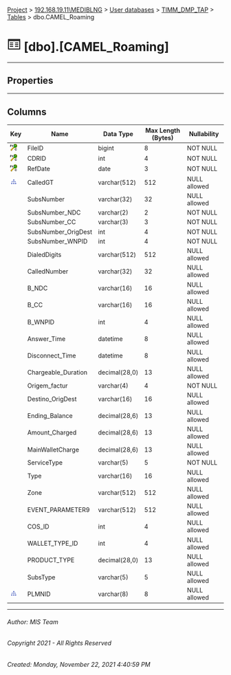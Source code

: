 #### 

[Project](../../../../index.md) > [192.168.19.11\\MEDIBLNG](../../../index.md) > [User databases](../../index.md) > [TIMM_DMP_TAP](../index.md) > [Tables](Tables.md) > dbo.CAMEL_Roaming

# ![Tables](../../../../Images/Table32.png) [dbo].[CAMEL_Roaming]

---

## <a name="#properties"></a>Properties



---

## <a name="#columns"></a>Columns

| Key | Name | Data Type | Max Length (Bytes) | Nullability |
|---|---|---|---|---|
| [![Cluster Primary Key PK_CAMEL_Roaming: FileID\CDRID\RefDate](../../../../Images/pkcluster.png)](#indexes) | FileID | bigint | 8 | NOT NULL |
| [![Cluster Primary Key PK_CAMEL_Roaming: FileID\CDRID\RefDate](../../../../Images/pkcluster.png)](#indexes) | CDRID | int | 4 | NOT NULL |
| [![Cluster Primary Key PK_CAMEL_Roaming: FileID\CDRID\RefDate](../../../../Images/pkcluster.png)](#indexes) | RefDate | date | 3 | NOT NULL |
| [![Indexes IX_CAMEL_Roaming_CalledGT](../../../../Images/Index.png)](#indexes) | CalledGT | varchar(512) | 512 | NULL allowed |
|  | SubsNumber | varchar(32) | 32 | NULL allowed |
|  | SubsNumber_NDC | varchar(2) | 2 | NOT NULL |
|  | SubsNumber_CC | varchar(3) | 3 | NOT NULL |
|  | SubsNumber_OrigDest | int | 4 | NOT NULL |
|  | SubsNumber_WNPID | int | 4 | NOT NULL |
|  | DialedDigits | varchar(512) | 512 | NULL allowed |
|  | CalledNumber | varchar(32) | 32 | NULL allowed |
|  | B_NDC | varchar(16) | 16 | NULL allowed |
|  | B_CC | varchar(16) | 16 | NULL allowed |
|  | B_WNPID | int | 4 | NULL allowed |
|  | Answer_Time | datetime | 8 | NULL allowed |
|  | Disconnect_Time | datetime | 8 | NULL allowed |
|  | Chargeable_Duration | decimal(28,0) | 13 | NULL allowed |
|  | Origem_factur | varchar(4) | 4 | NOT NULL |
|  | Destino_OrigDest | varchar(16) | 16 | NULL allowed |
|  | Ending_Balance | decimal(28,6) | 13 | NULL allowed |
|  | Amount_Charged | decimal(28,6) | 13 | NULL allowed |
|  | MainWalletCharge | decimal(28,6) | 13 | NULL allowed |
|  | ServiceType | varchar(5) | 5 | NOT NULL |
|  | Type | varchar(16) | 16 | NULL allowed |
|  | Zone | varchar(512) | 512 | NULL allowed |
|  | EVENT_PARAMETER9 | varchar(512) | 512 | NULL allowed |
|  | COS_ID | int | 4 | NULL allowed |
|  | WALLET_TYPE_ID | int | 4 | NULL allowed |
|  | PRODUCT_TYPE | decimal(28,0) | 13 | NULL allowed |
|  | SubsType | varchar(5) | 5 | NULL allowed |
| [![Indexes IX_CAMEL_Roaming_PLMNID](../../../../Images/Index.png)](#indexes) | PLMNID | varchar(8) | 8 | NULL allowed |


---

###### Author:  MIS Team

###### Copyright 2021 - All Rights Reserved

###### Created: Monday, November 22, 2021 4:40:59 PM

